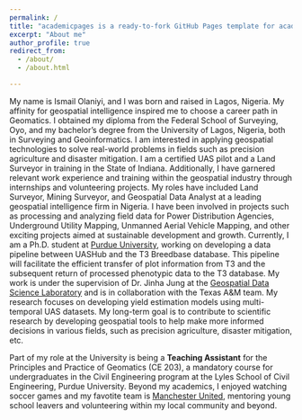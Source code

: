```yaml
---
permalink: /
title: "academicpages is a ready-to-fork GitHub Pages template for academic personal websites"
excerpt: "About me"
author_profile: true
redirect_from: 
  - /about/
  - /about.html

---
```

My name is Ismail Olaniyi, and I was born and raised in Lagos, Nigeria. My affinity for geospatial intelligence inspired me to choose a career path in Geomatics. I obtained my diploma from the Federal School of Surveying, Oyo, and my bachelor’s degree from the University of Lagos, Nigeria, both in Surveying and Geoinformatics. I am interested in applying geospatial technologies to solve real-world problems in fields such as precision agriculture and disaster mitigation. I am a certified UAS pilot and a Land Surveyor in training in the State of Indiana. Additionally, I have garnered relevant work experience and training within the geospatial industry through internships and volunteering projects. My roles have included Land Surveyor, Mining Surveyor, and Geospatial Data Analyst at a leading geospatial intelligence firm in Nigeria. I have been involved in projects such as processing and analyzing field data for Power Distribution Agencies, Underground Utility Mapping, Unmanned Aerial Vehicle Mapping, and other exciting projects aimed at sustainable development and growth. Currently, I am a Ph.D. student at [Purdue University](https://engineering.purdue.edu/Engr/Academics/Graduate/testimonials/students/ismail-olaniyi), working on developing a data pipeline between UASHub and the T3 Breedbase database. This pipeline will facilitate the efficient transfer of plot information from T3 and the subsequent return of processed phenotypic data to the T3 database. My work is under the supervision of Dr. Jinha Jung at the [Geospatial Data Science Laboratory](https://gdslab.org/) and is in collaboration with the Texas A&M team. My research focuses on developing yield estimation models using multi-temporal UAS datasets. My long-term goal is to contribute to scientific research by developing geospatial tools to help make more informed decisions in various fields, such as precision agriculture, disaster mitigation, etc.

Part of my role at the University is being a **Teaching Assistant** for the Principles and Practice of Geomatics (CE 203), a mandatory course for undergraduates in the Civil Engineering program at the Lyles School of Civil Engineering, Purdue University. Beyond my academics, I enjoyed watching soccer games and my favotite team is [Manchester United](https://www.manutd.com/), mentoring young school leavers and volunteering within my local community and beyond.